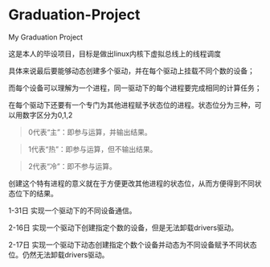 # Graduation-Project
My Graduation Project

这是本人的毕设项目，目标是做出linux内核下虚拟总线上的线程调度

具体来说最后要能够动态创建多个驱动，并在每个驱动上挂载不同个数的设备；

而每个设备可以理解为一个进程，同一驱动下的每个进程要完成相同的计算任务；

在每个驱动下还要有一个专门为其他进程赋予状态位的进程。状态位分为三种，可以用数字区分为0,1,2

> 0代表“主”：即参与运算，并输出结果。

> 1代表“热”：即参与运算，但不输出结果。

> 2代表“冷”：即不参与运算。

创建这个特有进程的意义就在于方便更改其他进程的状态位，从而方便得到不同状态位下的结果。

1-31日	实现一个驱动下的不同设备通信。

2-16日 实现一个驱动下创建指定个数的设备，但是无法卸载drivers驱动。

2-17日 实现一个驱动下动态创建指定个数个设备并动态为不同设备赋予不同状态位。仍然无法卸载drivers驱动。